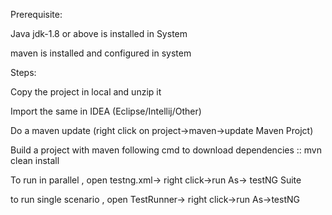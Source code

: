 Prerequisite: 

Java jdk-1.8 or above is installed in System

maven is installed and configured in system

Steps: 

Copy the project in local and unzip it

Import the same in IDEA (Eclipse/Intellij/Other)

Do a maven update (right click on project->maven->update Maven Projct)

Build a project with maven following cmd to download dependencies :: mvn clean install

To run in parallel , open testng.xml-> right click->run As-> testNG Suite

to run single scenario , open TestRunner-> right click->run As->testNG